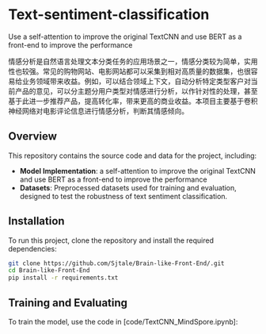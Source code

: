 # Text-sentiment-classification
Use a self-attention to improve the original TextCNN and use BERT as a front-end to improve the performance

情感分析是自然语言处理文本分类任务的应用场景之一，情感分类较为简单，实用性也较强。常见的购物网站、电影网站都可以采集到相对高质量的数据集，也很容易给业务领域带来收益。例如，可以结合领域上下文，自动分析特定类型客户对当前产品的意见，可以分主题分用户类型对情感进行分析，以作针对性的处理，甚至基于此进一步推荐产品，提高转化率，带来更高的商业收益。本项目主要基于卷积神经网络对电影评论信息进行情感分析，判断其情感倾向。

## Overview

This repository contains the source code and data for the project, including:

- **Model Implementation**: a self-attention to improve the original TextCNN and use BERT as a front-end to improve the performance
- **Datasets**: Preprocessed datasets used for training and evaluation, designed to test the robustness of text sentiment classification.

## Installation

To run this project, clone the repository and install the required dependencies:

```bash
git clone https://github.com/Sjtale/Brain-like-Front-End/.git
cd Brain-like-Front-End
pip install -r requirements.txt
```

## Training and Evaluating

To train the model, use the code in [code/TextCNN_MindSpore.ipynb]:



